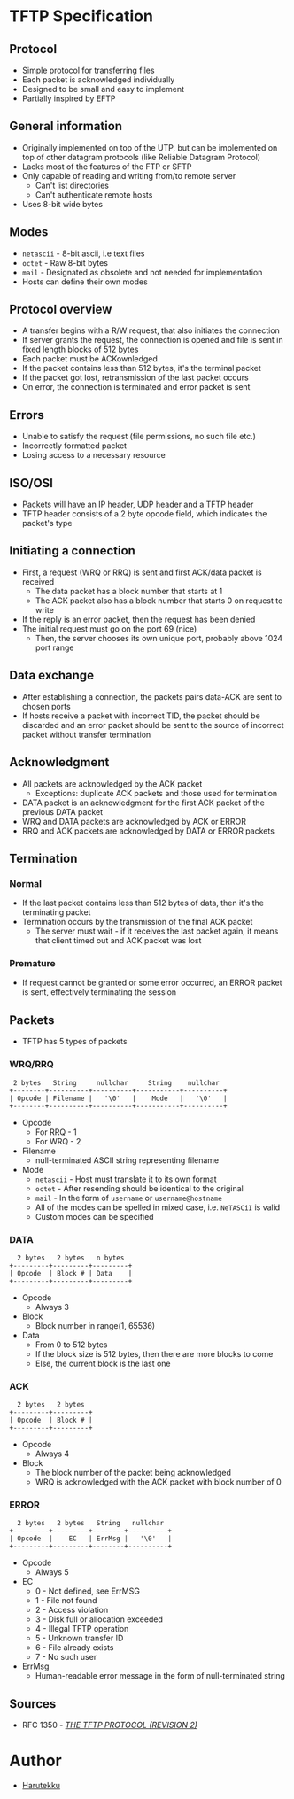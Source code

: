 # TFTP Specification
## Protocol
- Simple protocol for transferring files
- Each packet is acknowledged individually 
- Designed to be small and easy to implement
- Partially inspired by EFTP

## General information
- Originally implemented on top of the UTP, but can be implemented 
  on top of other datagram protocols (like Reliable Datagram Protocol)
- Lacks most of the features of the FTP or SFTP
- Only capable of reading and writing from/to remote server
  - Can't list directories
  - Can't authenticate remote hosts
- Uses 8-bit wide bytes

## Modes
- `netascii` - 8-bit ascii, i.e text files
- `octet` - Raw 8-bit bytes
- `mail` - Designated as obsolete and not needed for implementation
- Hosts can define their own modes

## Protocol overview
- A transfer begins with a R/W request, that also initiates the connection
- If server grants the request, the connection is opened and file is sent
  in fixed length blocks of 512 bytes
- Each packet must be ACKownledged
- If the packet contains less than 512 bytes, it's the terminal packet
- If the packet got lost, retransmission of the last packet occurs
- On error, the connection is terminated and error packet is sent

## Errors
- Unable to satisfy the request (file permissions, no such file etc.)
- Incorrectly formatted packet
- Losing access to a necessary resource

## ISO/OSI
- Packets will have an IP header, UDP header and a TFTP header
- TFTP header consists of a 2 byte opcode field, which indicates the packet's type

## Initiating a connection
- First, a request (WRQ or RRQ) is sent and first ACK/data packet is received
  - The data packet has a block number that starts at 1
  - The ACK packet also has a block number that starts 0 on request to write
- If the reply is an error packet, then the request has been denied
- The initial request must go on the port 69 (nice)
  - Then, the server chooses its own unique port, probably above 1024 port range

## Data exchange
- After establishing a connection, the packets pairs data-ACK are sent
  to chosen ports
- If hosts receive a packet with incorrect TID, the packet should be discarded
  and an error packet should be sent to the source of incorrect packet
  without transfer termination

## Acknowledgment
- All packets are acknowledged by the ACK packet
  - Exceptions: duplicate ACK packets and those used for termination
- DATA packet is an acknowledgment for the first ACK packet of the previous DATA packet
- WRQ and DATA packets are acknowledged by ACK or ERROR
- RRQ and ACK packets are acknowledged by DATA or ERROR packets

## Termination
### Normal
- If the last packet contains less than 512 bytes of data, 
  then it's the terminating packet
- Termination occurs by the transmission of the final ACK packet
  - The server must wait - if it receives the last packet again,
    it means that client timed out and ACK packet was lost

### Premature
- If request cannot be granted or some error occurred, an ERROR packet is sent,
  effectively terminating the session

## Packets
- TFTP has 5 types of packets

### WRQ/RRQ
```
 2 bytes   String     nullchar     String    nullchar
+--------+----------+----------+-----------+----------+
| Opcode | Filename |   '\0'   |    Mode   |   '\0'   |
+--------+----------+----------+-----------+----------+
```

- Opcode 
  - For RRQ - 1
  - For WRQ - 2
- Filename
  - null-terminated ASCII string representing filename
- Mode
  - `netascii` - Host must translate it to its own format
  - `octet` - After resending should be identical to the original
  - `mail` - In the form of `username` or `username@hostname`
  - All of the modes can be spelled in mixed case, i.e. `NeTASCiI` is valid
  - Custom modes can be specified

### DATA
```
  2 bytes   2 bytes   n bytes
+---------+---------+---------+
| Opcode  | Block # | Data    |
+---------+---------+---------+
```

- Opcode
  - Always 3
- Block
  - Block number in range(1, 65536)
- Data
  - From 0 to 512 bytes
  - If the block size is 512 bytes, then there are more blocks to come
  - Else, the current block is the last one

### ACK
```
  2 bytes   2 bytes
+---------+---------+
| Opcode  | Block # |
+---------+---------+
```

- Opcode
  - Always 4
- Block
  - The block number of the packet being acknowledged
  - WRQ is acknowledged with the ACK packet with block number of 0

### ERROR
```
  2 bytes   2 bytes   String   nullchar
+---------+---------+--------+----------+
| Opcode  |    EC   | ErrMsg |   '\0'   |
+---------+---------+--------+----------+
```

- Opcode
  - Always 5
- EC
  - 0 - Not defined, see ErrMSG
  - 1 - File not found
  - 2 - Access violation
  - 3 - Disk full or allocation exceeded
  - 4 - Illegal TFTP operation
  - 5 - Unknown transfer ID
  - 6 - File already exists
  - 7 - No such user
- ErrMsg
  - Human-readable error message in the form of null-terminated string

## Sources
- RFC 1350 - _[THE TFTP PROTOCOL (REVISION 2)](https://datatracker.ietf.org/doc/html/rfc1350/)_

# Author
- [Harutekku](https://github.com/harutekku)
